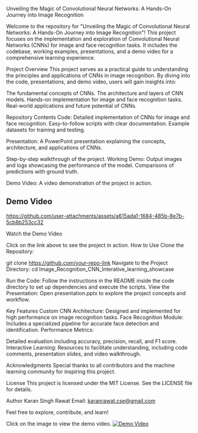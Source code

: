 Unveiling the Magic of Convolutional Neural Networks: A Hands-On Journey into Image Recognition

Welcome to the repository for "Unveiling the Magic of Convolutional Neural Networks: A Hands-On Journey into Image Recognition"! This project focuses on the implementation and exploration of Convolutional Neural Networks (CNNs) for image and face recognition tasks. It includes the codebase, working examples, presentations, and a demo video for a comprehensive learning experience.

Project Overview
This project serves as a practical guide to understanding the principles and applications of CNNs in image recognition. By diving into the code, presentations, and demo video, users will gain insights into:

The fundamental concepts of CNNs.
The architecture and layers of CNN models.
Hands-on implementation for image and face recognition tasks.
Real-world applications and future potential of CNNs.

Repository Contents
Code:
Detailed implementation of CNNs for image and face recognition.
Easy-to-follow scripts with clear documentation.
Example datasets for training and testing.

Presentation:
A PowerPoint presentation explaining the concepts, architecture, and applications of CNNs.

Step-by-step walkthrough of the project.
Working Demo:
Output images and logs showcasing the performance of the model.
Comparisons of predictions with ground truth.

Demo Video:
A video demonstration of the project in action.

## Demo Video

https://github.com/user-attachments/assets/a615ada1-1684-485b-8e7b-5cb8b253cc32

Watch the Demo Video

Click on the link above to see the project in action.
How to Use
Clone the Repository:

git clone https://github.com/your-repo-link
Navigate to the Project Directory:
cd Image_Recognition_CNN_Interative_learning_showcase

Run the Code:
Follow the instructions in the README inside the code directory to set up dependencies and execute the scripts.
View the Presentation:
Open presentation.pptx to explore the project concepts and workflow.

Key Features
Custom CNN Architecture:
Designed and implemented for high performance on image recognition tasks.
Face Recognition Module:
Includes a specialized pipeline for accurate face detection and identification.
Performance Metrics:

Detailed evaluation including accuracy, precision, recall, and F1 score.
Interactive Learning:
Resources to facilitate understanding, including code comments, presentation slides, and video walkthrough.

Acknowledgments
Special thanks to all contributors and the machine learning community for inspiring this project.

License
This project is licensed under the MIT License. See the LICENSE file for details.

Author
Karan Singh Rawat
Email: karanrawat.cse@gmail.com

Feel free to explore, contribute, and learn!






Click on the image to view the demo video.
[![Demo Video](https://img.youtube.com/vi/VIDEO_ID/0.jpg)](https://github.com/kk8873/Image_Recognition_CNN_Interative_learning_showcase/blob/1733c6a9d346ad46b8798c0ac900b46eb8f74451/demo_video.mp4)




